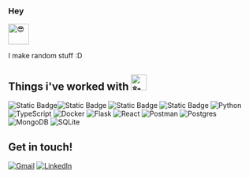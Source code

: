 ### Hey <picture>
  <source srcset="https://fonts.gstatic.com/s/e/notoemoji/latest/1f60e/512.webp" type="image/webp">
  <img  src="https://fonts.gstatic.com/s/e/notoemoji/latest/1f60e/512.gif" alt="😎" width="42" height="42">
</picture>


I make random stuff :D

## Things i've worked with <picture><source srcset="https://fonts.gstatic.com/s/e/notoemoji/latest/2728/512.webp" type="image/webp"><img src="https://fonts.gstatic.com/s/e/notoemoji/latest/2728/512.gif" alt="✨" width="32" height="32"></picture>


![Static Badge](https://img.shields.io/badge/Langchain-green?style=for-the-badge)![Static Badge](https://img.shields.io/badge/CrewAI-red?style=for-the-badge)
![Static Badge](https://img.shields.io/badge/Huggingface-yellow?style=for-the-badge)
![Static Badge](https://img.shields.io/badge/Streamlit-grey?style=for-the-badge)
![Python](https://img.shields.io/badge/python-3670A0?style=for-the-badge&logo=python&logoColor=ffdd54)
![TypeScript](https://img.shields.io/badge/typescript-%23007ACC.svg?style=for-the-badge&logo=typescript&logoColor=white)
![Docker](https://img.shields.io/badge/docker-%230db7ed.svg?style=for-the-badge&logo=docker&logoColor=white)
![Flask](https://img.shields.io/badge/flask-%23000.svg?style=for-the-badge&logo=flask&logoColor=white)
![React](https://img.shields.io/badge/react-%2320232a.svg?style=for-the-badge&logo=react&logoColor=%2361DAFB)
![Postman](https://img.shields.io/badge/Postman-FF6C37?style=for-the-badge&logo=postman&logoColor=white)
![Postgres](https://img.shields.io/badge/postgres-%23316192.svg?style=for-the-badge&logo=postgresql&logoColor=white)
![MongoDB](https://img.shields.io/badge/MongoDB-%234ea94b.svg?style=for-the-badge&logo=mongodb&logoColor=white)
![SQLite](https://img.shields.io/badge/sqlite-%2307405e.svg?style=for-the-badge&logo=sqlite&logoColor=white)




## Get in touch! 
[![Gmail](https://img.shields.io/badge/Gmail-D14836?style=for-the-badge&logo=gmail&logoColor=white)](mailto:dheerajnunni@gmail.com)
[![LinkedIn](https://img.shields.io/badge/linkedin-%230077B5.svg?style=for-the-badge&logo=linkedin&logoColor=white)](https://www.linkedin.com/in/dheeraj-unni-61ab36254/)




<!--
**Ryuzaki1415/Ryuzaki1415** is a ✨ _special_ ✨ repository because its `README.md` (this file) appears on your GitHub profile.

Here are some ideas to get you started:

- 🔭 I’m currently working on ...
- 🌱 I’m currently learning ...
- 👯 I’m looking to collaborate on ...
- 🤔 I’m looking for help with ...
- 💬 Ask me about ...
- 📫 How to reach me: ...
- 😄 Pronouns: ...
- ⚡ Fun fact: ...
-->
